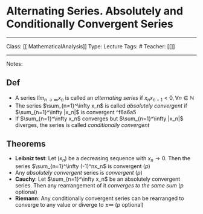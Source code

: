 # Alternating Series. Absolutely and Conditionally Convergent Series
___
Class: [[ MathematicalAnalysis]]
Type: Lecture
Tags: #
Teacher: [[]]
___

Notes:
## Def 
- A series $lim_{n\rightarrow \infty} x_n$ is called an *alternating series* if $x_nx_{n+1}<0, \forall n \in \mathbb{N}$
- The series $\sum_{n=1}^\infty x_n$ is called *absolutely convergent* if $\sum_{n=1}^\infty |x_n|$ is convergent  ^f6a6a5
- If $\sum_{n=1}^\infty x_n$ converges but $\sum_{n=1}^\infty |x_n|$ diverges, the series is called *conditionally convergent*

## Theorems 
- **Leibniz test**: Let $(x_n)$ be a decreasing sequence with $x_n \rightarrow 0$. Then the series $\sum_{n=1}^\infty (-1)^nx_n$ is convergent (*p*)
- Any *absolutely convergent* series is *convergent* (*p*)
- **Cauchy**: Let $\sum_{n=1}^\infty x_n$ be an absolutely convergent series. Then any rearrangement of it *converges to the same sum* (*p* optional)
- **Riemann**: Any conditionally convergent series can be rearranged to converge to any value or diverge to $\pm \infty$ (*p* optional)
